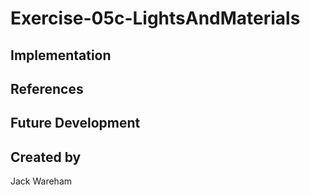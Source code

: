 # Exercise-05c-LightsAndMaterials


## Implementation

## References

## Future Development

## Created by
Jack Wareham
